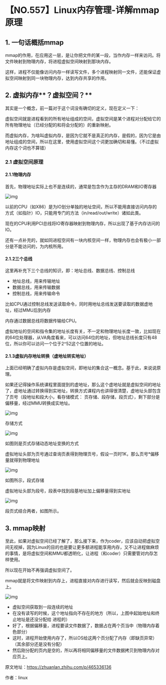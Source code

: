# 【NO.557】Linux内存管理-详解mmap原理

## **1. 一句话概括mmap**

mmap的作用，在应用这一层，是让你把文件的某一段，当作内存一样来访问。将文件映射到物理内存，将进程虚拟空间映射到那块内存。

这样，进程不仅能像访问内存一样读写文件，多个进程映射同一文件，还能保证虚拟空间映射到同一块物理内存，达到内存共享的作用。

## **2.** 虚拟内存**？虚拟空间？**

其实是一个概念，前一篇对于这个词没有确切的定义，现在定义一下：

虚拟空间就是进程看到的所有地址组成的空间，虚拟空间是某个进程对分配给它的所有物理地址（已经分配的和将会分配的）的重新映射。

而虚拟内存，为啥叫虚拟内存，是因为它就不是真正的内存，是假的，因为它是由地址组成的空间，所以在这里，使用虚拟空间这个词更加确切和易懂。（不过虚拟内存这个词也不算错）

### **2.1 虚拟空间原理**

#### **2.1.1物理内存**

首先，物理地址实际上也不是连续的，通常是包含作为主存的DRAM和IO寄存器

![img](https://pic4.zhimg.com/80/v2-acf9edf723cc9fec950f48a4bf72158f_720w.webp)

以前的CPU（如X86）是为IO划分单独的地址空间，所以不能用直接访问内存的方式（如指针）IO，只能用专门的方法（in/read/out/write）诸如此类。

现在的CPU利用PCI总线将IO寄存器映射到物理内存，所以出现了基于内存访问的IO。

还有一点补充的，就如同进程空间有一块内核空间一样，物理内存也会有极小一部分是不能访问的，为内核所用。

#### **2.1.2三个总线**

这里再补充下三个总线的知识，即：地址总线、数据总线、控制总线

- 地址总线，用来传输地址
- 数据总线，用来传输数据
- 控制总线，用来传输命令

比如CPU通过控制总线发送读取命令，同时用地址总线发送要读取的数据虚地址，经过MMU后到内存

内存通过数据总线将数据传输给CPU。

虚拟地址的空间和指令集的地址长度有关，不一定和物理地址长度一致，比如现在的64位处理器，从VA角度看来，可以访问64位的地址，但地址总线长度只有48位，所以你可以访问一个位于2^52这个位置的地址。

#### **2.1.3虚拟内存地址转换（虚地址转实地址）**

上面已经明确了虚拟内存是虚拟空间，即地址的集合这一概念。基于此，来说说原理。

如果还记得操作系统课程里面提到的虚地址，那么这个虚地址就是虚拟空间的地址了，虚地址通过转换得到实地址，转换方式课程内也讲得很清楚，虚地址头部包含了页号（段地址和段大小，看存储模式： 页存储、段存储，段页式），剩下部分是偏移量，经过MMU转换成实地址。

![img](https://pic3.zhimg.com/80/v2-77aad2f066c524ae9e3e12123f54ea42_720w.webp)

存储方式

![img](https://pic3.zhimg.com/80/v2-210e67b7c2b59e0c583e3c9f0c3221de_720w.webp)

如图则是页式存储动态地址变换的方式

虚拟地址头部为页号通过查询页表得到物理页号，假设一页时1K，那么页号*偏移量就得到物理地址

![img](https://pic4.zhimg.com/80/v2-135c6be0231c3323b0a3aa5a315d4447_720w.webp)

如图所示，段式存储

虚拟地址头部为段号，段表中找到段基地址加上偏移量得到实地址

![img](https://pic2.zhimg.com/80/v2-940e5377430e3cb2d64f3afea2a20489_720w.webp)

段页式结合两者，如图所示。

## **3. mmap映射**

至此，如果对虚拟空间已经了解了，那么接下来，作为coder，应该自动把虚拟空间无视掉，因为Linux的目的也是要让更多额进程能享用内存，又不让进程做麻烦的事情，是将虚拟空间和MMU都透明化，让进程（和coder）只需要管对内存怎样使用。

所以现在开始不再强调虚拟空间了。

mmap就是将文件映射到内存上，进程直接对内存进行读写，然后就会反映到磁盘上。

![img](https://pic2.zhimg.com/80/v2-888968f6d713ccdcb5837e2ec85d5565_720w.webp)

- 虚拟空间获取到一段连续的地址
- 在没有读写的时候，这个地址指向不存在的地方（所以，上图中起始地址和终止地址是还没分配给 进程的）
- 好了，根据偏移量，进程要读文件数据了，数据占在两个页当中（物理内存着色部分）
- 这时，进程开始使用内存了，所以OS给这两个页分配了内存（即缺页异常）（其余部分还是没有分配）
- 然后刚分配的页内是空的，所以再将相同偏移量的文件数据拷贝到物理内存对应页上。

原文地址：https://zhuanlan.zhihu.com/p/465336136

作者：linux